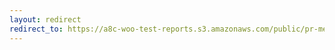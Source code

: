 ```yaml
---
layout: redirect
redirect_to: https://a8c-woo-test-reports.s3.amazonaws.com/public/pr-merge/41548/e2e/index.html
---
```

